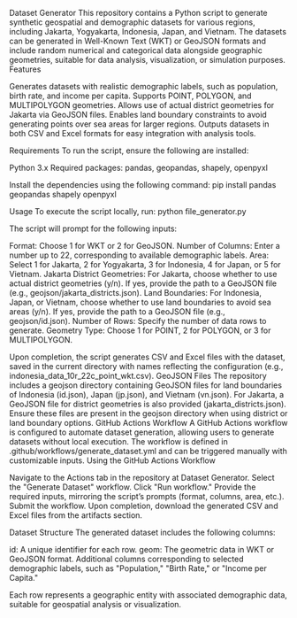 Dataset Generator
This repository contains a Python script to generate synthetic geospatial and demographic datasets for various regions, including Jakarta, Yogyakarta, Indonesia, Japan, and Vietnam. The datasets can be generated in Well-Known Text (WKT) or GeoJSON formats and include random numerical and categorical data alongside geographic geometries, suitable for data analysis, visualization, or simulation purposes.
Features

Generates datasets with realistic demographic labels, such as population, birth rate, and income per capita.
Supports POINT, POLYGON, and MULTIPOLYGON geometries.
Allows use of actual district geometries for Jakarta via GeoJSON files.
Enables land boundary constraints to avoid generating points over sea areas for larger regions.
Outputs datasets in both CSV and Excel formats for easy integration with analysis tools.

Requirements
To run the script, ensure the following are installed:

Python 3.x
Required packages: pandas, geopandas, shapely, openpyxl

Install the dependencies using the following command:
pip install pandas geopandas shapely openpyxl

Usage
To execute the script locally, run:
python file_generator.py

The script will prompt for the following inputs:

Format: Choose 1 for WKT or 2 for GeoJSON.
Number of Columns: Enter a number up to 22, corresponding to available demographic labels.
Area: Select 1 for Jakarta, 2 for Yogyakarta, 3 for Indonesia, 4 for Japan, or 5 for Vietnam.
Jakarta District Geometries: For Jakarta, choose whether to use actual district geometries (y/n). If yes, provide the path to a GeoJSON file (e.g., geojson/jakarta_districts.json).
Land Boundaries: For Indonesia, Japan, or Vietnam, choose whether to use land boundaries to avoid sea areas (y/n). If yes, provide the path to a GeoJSON file (e.g., geojson/id.json).
Number of Rows: Specify the number of data rows to generate.
Geometry Type: Choose 1 for POINT, 2 for POLYGON, or 3 for MULTIPOLYGON.

Upon completion, the script generates CSV and Excel files with the dataset, saved in the current directory with names reflecting the configuration (e.g., indonesia_data_10r_22c_point_wkt.csv).
GeoJSON Files
The repository includes a geojson directory containing GeoJSON files for land boundaries of Indonesia (id.json), Japan (jp.json), and Vietnam (vn.json). For Jakarta, a GeoJSON file for district geometries is also provided (jakarta_districts.json). Ensure these files are present in the geojson directory when using district or land boundary options.
GitHub Actions Workflow
A GitHub Actions workflow is configured to automate dataset generation, allowing users to generate datasets without local execution. The workflow is defined in .github/workflows/generate_dataset.yml and can be triggered manually with customizable inputs.
Using the GitHub Actions Workflow

Navigate to the Actions tab in the repository at Dataset Generator.
Select the "Generate Dataset" workflow.
Click "Run workflow."
Provide the required inputs, mirroring the script’s prompts (format, columns, area, etc.).
Submit the workflow.
Upon completion, download the generated CSV and Excel files from the artifacts section.

Dataset Structure
The generated dataset includes the following columns:

id: A unique identifier for each row.
geom: The geometric data in WKT or GeoJSON format.
Additional columns corresponding to selected demographic labels, such as "Population," "Birth Rate," or "Income per Capita."

Each row represents a geographic entity with associated demographic data, suitable for geospatial analysis or visualization.
